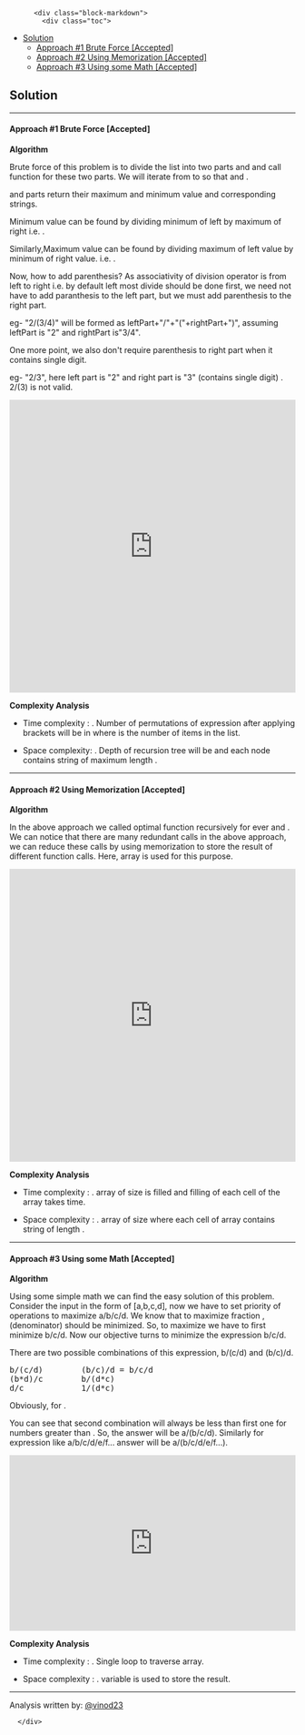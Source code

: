 <div class="article-body">
        
          <div class="block-markdown">
            <div class="toc">
<ul>
<li><a href="#solution">Solution</a><ul>
<li><a href="#approach-1-brute-force-accepted">Approach #1 Brute Force [Accepted]</a></li>
<li><a href="#approach-2-using-memorization-accepted">Approach #2 Using Memorization [Accepted]</a></li>
<li><a href="#approach-3-using-some-math-accepted">Approach #3 Using some Math [Accepted]</a></li>
</ul>
</li>
</ul>
</div>
<h2 id="solution">Solution</h2>
<hr>
<h4 id="approach-1-brute-force-accepted">Approach #1 Brute Force [Accepted]</h4>
<p><strong>Algorithm</strong></p>
<p>Brute force of this problem is to divide the list into two parts <script type="math/tex; mode=display">left</script> and <script type="math/tex; mode=display">right</script> and call function for these two parts. We will iterate <script type="math/tex; mode=display">i</script> from <script type="math/tex; mode=display">start</script> to <script type="math/tex; mode=display">end</script> so that <script type="math/tex; mode=display">left=(start,i)</script> and <script type="math/tex; mode=display">right=(i+1,end)</script>.</p>
<p>
<script type="math/tex; mode=display">left</script> and <script type="math/tex; mode=display">right</script> parts return their maximum and minimum value and corresponding strings.</p>
<p>Minimum value can be found by dividing minimum of left by maximum of right i.e. <script type="math/tex; mode=display">minVal=left.min/right.max</script>.</p>
<p>Similarly,Maximum value can be found by dividing maximum of left value by minimum of right value. i.e. <script type="math/tex; mode=display">maxVal=left.max/right.min</script>.</p>
<p>Now, how to add parenthesis? As associativity of division operator is from left to right i.e. by default left most divide should be done first, we need not have to add paranthesis to the left part, but we must add parenthesis to the right part.</p>
<p>eg- "2/(3/4)" will be formed as leftPart+"/"+"("+rightPart+")", assuming leftPart is "2" and rightPart is"3/4".</p>
<p>One more point, we also don't require parenthesis to right part when it contains single digit.</p>
<p>eg- "2/3", here left part is "2" and right part is "3" (contains single digit) . 2/(3) is not valid.</p>
<iframe src="https://leetcode.com/playground/CAbJyzm4/shared" frameborder="0" name="CAbJyzm4" width="100%" height="515"></iframe>

<p><strong>Complexity Analysis</strong></p>
<ul>
<li>
<p>Time complexity : <script type="math/tex; mode=display">O(n!)</script>. Number of permutations of expression after applying brackets will be in <script type="math/tex; mode=display">O(n!)</script> where <script type="math/tex; mode=display">n</script> is the number of items in the list.</p>
</li>
<li>
<p>Space complexity: <script type="math/tex; mode=display">O(n^2)</script>. Depth of recursion tree will be <script type="math/tex; mode=display">O(n)</script> and each node contains string of maximum length <script type="math/tex; mode=display">O(n)</script>.</p>
</li>
</ul>
<hr>
<h4 id="approach-2-using-memorization-accepted">Approach #2 Using Memorization [Accepted]</h4>
<p><strong>Algorithm</strong></p>
<p>In the above approach we called optimal function recursively for ever <script type="math/tex; mode=display">start</script> and <script type="math/tex; mode=display">end</script>. We can notice that there are many redundant calls in the above approach, we can reduce these calls by using memorization to store the result of different function calls. Here, <script type="math/tex; mode=display">memo</script> array is used for this purpose.</p>
<iframe src="https://leetcode.com/playground/xFgr7Cpd/shared" frameborder="0" name="xFgr7Cpd" width="100%" height="515"></iframe>

<p><strong>Complexity Analysis</strong></p>
<ul>
<li>
<p>Time complexity : <script type="math/tex; mode=display">O(n^3)</script>. <script type="math/tex; mode=display">memo</script> array of size <script type="math/tex; mode=display">n^2</script> is filled and filling of each cell of the <script type="math/tex; mode=display">memo</script> array takes <script type="math/tex; mode=display">O(n)</script> time.</p>
</li>
<li>
<p>Space complexity : <script type="math/tex; mode=display">O(n^3)</script>. <script type="math/tex; mode=display">memo</script> array of size <script type="math/tex; mode=display">n^2</script> where each cell of array contains string of length <script type="math/tex; mode=display">O(n)</script>.</p>
</li>
</ul>
<hr>
<h4 id="approach-3-using-some-math-accepted">Approach #3 Using some Math [Accepted]</h4>
<p><strong>Algorithm</strong></p>
<p>Using some simple math we can find the easy solution of this problem. Consider the input in the form of [a,b,c,d], now we have to set priority of
operations to maximize a/b/c/d. We know that to maximize fraction <script type="math/tex; mode=display">p/q</script>, <script type="math/tex; mode=display">q</script>(denominator) should be minimized. So, to maximize <script type="math/tex; mode=display">a/b/c/d</script>  we have to first minimize b/c/d. Now our objective turns to minimize the expression b/c/d.</p>
<p>There are two possible combinations of this expression, b/(c/d) and (b/c)/d.</p>
<div class="codehilite"><pre><span></span>b/(c/d)        (b/c)/d = b/c/d
(b*d)/c        b/(d*c)
d/c            1/(d*c)
</pre></div>


<p>Obviously, <script type="math/tex; mode=display">d/c > 1/(d*c)</script> for <script type="math/tex; mode=display">d>1</script>.</p>
<p>You can see that second combination will always be less than first one for numbers greater than <script type="math/tex; mode=display">1</script>. So, the answer will be a/(b/c/d).
Similarly for expression like a/b/c/d/e/f... answer will be a/(b/c/d/e/f...).</p>
<iframe src="https://leetcode.com/playground/wUbJEUre/shared" frameborder="0" name="wUbJEUre" width="100%" height="309"></iframe>

<p><strong>Complexity Analysis</strong></p>
<ul>
<li>
<p>Time complexity : <script type="math/tex; mode=display">O(n)</script>. Single loop to traverse <script type="math/tex; mode=display">nums</script> array.</p>
</li>
<li>
<p>Space complexity : <script type="math/tex; mode=display">O(n)</script>. <script type="math/tex; mode=display">res</script> variable is used to store the result.</p>
</li>
</ul>
<hr>
<p>Analysis written by: <a href="https://leetcode.com/vinod23">@vinod23</a></p>
          </div>
        
      </div>